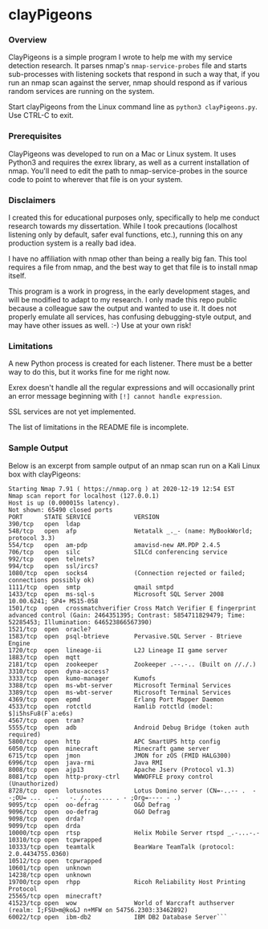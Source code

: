 # clayPigeons

### Overview

ClayPigeons is a simple program I wrote to help me with my service detection research. It parses nmap's `nmap-service-probes` file and starts sub-processes with listening sockets that respond in such a way that, if you run an nmap scan against the server, nmap should respond as if various random services are running on the system.

Start clayPigeons from the Linux command line as `python3 clayPigeons.py`. Use CTRL-C to exit.

### Prerequisites

ClayPigeons was developed to run on a Mac or Linux system. It uses Python3 and requires the exrex library, as well as a current installation of nmap. You'll need to edit the path to nmap-service-probes in the source code to point to wherever that file is on your system.

### Disclaimers

I created this for educational purposes only, specifically to help me conduct research towards my dissertation. While I took precautions (localhost listening only by default, safer eval functions, etc.), running this on any production system is a really bad idea.

I have no affiliation with nmap other than being a really big fan. This tool requires a file from nmap, and the best way to get that file is to install nmap itself.

This program is a work in progress, in the early development stages, and will be modified to adapt to my research. I only made this repo public because a colleague saw the output and wanted to use it. It does not properly emulate all services, has confusing debugging-style output, and may have other issues as well. :-) Use at your own risk!

### Limitations

A new Python process is created for each listener. There must be a better way to do this, but it works fine for me right now.

Exrex doesn't handle all the regular expressions and will occasionally print an error message beginning with `[!] cannot handle expression`.

SSL services are not yet implemented.

The list of limitations in the README file is incomplete.

### Sample Output

Below is an excerpt from sample output of an nmap scan run on a Kali Linux box with clayPigeons:

````# nmap 127.0.0.1 -p- -sV
Starting Nmap 7.91 ( https://nmap.org ) at 2020-12-19 12:54 EST
Nmap scan report for localhost (127.0.0.1)
Host is up (0.000015s latency).
Not shown: 65490 closed ports
PORT      STATE SERVICE            VERSION
390/tcp   open  ldap
548/tcp   open  afp                Netatalk _._- (name: MyBookWorld; protocol 3.3)
554/tcp   open  am-pdp             amavisd-new AM.PDP 2.4.5
706/tcp   open  silc               SILCd conferencing service
992/tcp   open  telnets?
994/tcp   open  ssl/ircs?
1080/tcp  open  socks4             (Connection rejected or failed; connections possibly ok)
1111/tcp  open  smtp               qmail smtpd
1433/tcp  open  ms-sql-s           Microsoft SQL Server 2008 10.00.6241; SP4+ MS15-058
1501/tcp  open  crossmatchverifier Cross Match Verifier E fingerprint advanced control (Gain: 2464351395; Contrast: 5854711829479; Time: 52285453; Illumination: 646523866567390)
1521/tcp  open  oracle?
1583/tcp  open  psql-btrieve       Pervasive.SQL Server - Btrieve Engine
1720/tcp  open  lineage-ii         L2J Lineage II game server
1883/tcp  open  mqtt
2181/tcp  open  zookeeper          Zookeeper .--.-.. (Built on //./.)
3310/tcp  open  dyna-access?
3333/tcp  open  kumo-manager       Kumofs
3388/tcp  open  ms-wbt-server      Microsoft Terminal Services
3389/tcp  open  ms-wbt-server      Microsoft Terminal Services
4369/tcp  open  epmd               Erlang Port Mapper Daemon
4533/tcp  open  rotctld            Hamlib rotctld (model: $]i5hsFu8(F`a:e6s)
4567/tcp  open  tram?
5555/tcp  open  adb                Android Debug Bridge (token auth required)
5800/tcp  open  http               APC SmartUPS http config
6050/tcp  open  minecraft          Minecraft game server
6715/tcp  open  jmon               JMON for zOS (FMID HALG300)
6996/tcp  open  java-rmi           Java RMI
8008/tcp  open  ajp13              Apache Jserv (Protocol v1.3)
8081/tcp  open  http-proxy-ctrl    WWWOFFLE proxy control (Unauthorized)
8728/tcp  open  lotusnotes         Lotus Domino server (CN=-..-- .  - -;OU= ...  ..-   -. /.. ..... . - ;Org=---- - .)
9095/tcp  open  oo-defrag          O&O Defrag
9096/tcp  open  oo-defrag          O&O Defrag
9098/tcp  open  drda?                                                                                                                                    
9099/tcp  open  drda                                                                                                                                     
10000/tcp open  rtsp               Helix Mobile Server rtspd _.-...-.-                                                                                   
10310/tcp open  tcpwrapped                                                                                                                               
10333/tcp open  teamtalk           BearWare TeamTalk (protocol: 2.0.4434755.0360)                                                                        
10512/tcp open  tcpwrapped
10601/tcp open  unknown
14238/tcp open  unknown
19700/tcp open  rhpp               Ricoh Reliability Host Printing Protocol
25565/tcp open  minecraft?
41523/tcp open  wow                World of Warcraft authserver (realm: I;FSU>m@ko&J n+MFW on 54756.2303:33462892)
60022/tcp open  ibm-db2            IBM DB2 Database Server```
